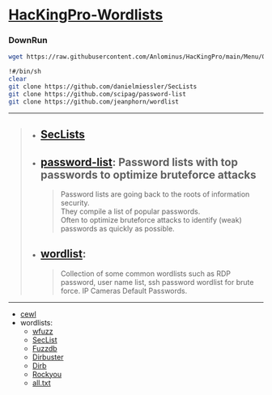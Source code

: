 # [HacKingPro-Wordlists]()
### DownRun
```bash
wget https://raw.githubusercontent.com/Anlominus/HacKingPro/main/Menu/05--Password%20HacKing/Wordlists/HacKingPro-Wordlists; sh HacKingPro-Wordlists
```

```bash
!#/bin/sh
clear
git clone https://github.com/danielmiessler/SecLists
git clone https://github.com/scipag/password-list
git clone https://github.com/jeanphorn/wordlist
```

---

> - ## [SecLists](https://github.com/danielmiessler/SecLists) 
> - ## [password-list](https://github.com/scipag/password-list): Password lists with top passwords to optimize bruteforce attacks
>   > Password lists are going back to the roots of information security. <br> They compile a list of popular passwords. <br> Often to optimize bruteforce attacks to identify (weak) passwords as quickly as possible.
> - ## [wordlist](https://github.com/jeanphorn/wordlist): 
>   > Collection of some common wordlists such as RDP password, user name list, ssh password wordlist for brute force. IP Cameras Default Passwords.

---


- [cewl](https://github.com/digininja/CeWL)
- wordlists:
  - [wfuzz](https://github.com/xmendez/wfuzz)
  - [SecList](https://github.com/danielmiessler/SecLists)
  - [Fuzzdb](https://github.com/fuzzdb-project/fuzzdb)
  - [Dirbuster](https://github.com/daviddias/node-dirbuster)
  - [Dirb](https://github.com/v0re/dirb)
  - [Rockyou](https://github.com/brannondorsey/naive-hashcat/releases/download/data/rockyou.txt)
  - [all.txt](https://gist.github.com/jhaddix/f64c97d0863a78454e44c2f7119c2a6a)
